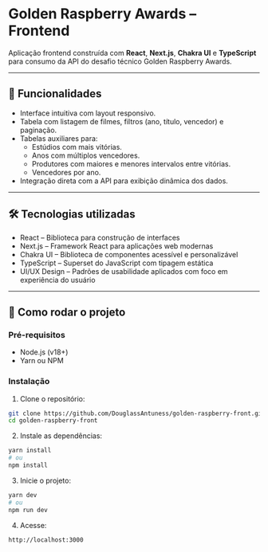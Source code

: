 # Golden Raspberry Awards – Frontend

Aplicação frontend construída com **React**, **Next.js**, **Chakra UI** e **TypeScript** para consumo da API do desafio técnico Golden Raspberry Awards.

---

## 📌 Funcionalidades

- Interface intuitiva com layout responsivo.
- Tabela com listagem de filmes, filtros (ano, título, vencedor) e paginação.
- Tabelas auxiliares para:
  - Estúdios com mais vitórias.
  - Anos com múltiplos vencedores.
  - Produtores com maiores e menores intervalos entre vitórias.
  - Vencedores por ano.
- Integração direta com a API para exibição dinâmica dos dados.

---

## 🛠 Tecnologias utilizadas
- React – Biblioteca para construção de interfaces
- Next.js – Framework React para aplicações web modernas
- Chakra UI – Biblioteca de componentes acessível e personalizável
- TypeScript – Superset do JavaScript com tipagem estática
- UI/UX Design – Padrões de usabilidade aplicados com foco em experiência do usuário

---

## 🚀 Como rodar o projeto

### Pré-requisitos

- Node.js (v18+)
- Yarn ou NPM

### Instalação

1. Clone o repositório:

```bash
git clone https://github.com/DouglassAntuness/golden-raspberry-front.git
cd golden-raspberry-front
```

2. Instale as dependências:

```bash
yarn install
# ou
npm install
```

3. Inicie o projeto:

```bash
yarn dev
# ou
npm run dev
```

4. Acesse:
```bash
http://localhost:3000
```
